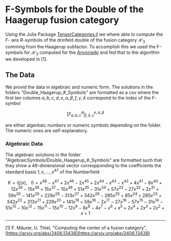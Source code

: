 # F-Symbols for the Double of the Haagerup fusion category

Using the Julia Package [TensorCategories.jl](https://github.com/fabianmaeurer/TensorCategories.jl) we where able to compute the $F$- ans $R$-symbols of the drinfeld double of the fusion category $\mathcal H_3$ comming from the Haagerup subfactor. 
To accomplish this we used the F-symbols for $\mathcal H_3$ computed for the [Anyonwiki](https://anyonwiki.github.io) and fed that to the algorithm we developed in [1].

## The Data
We provid the data in algebraic and numeric form. The solutions in the folders "Double_Haagerup_#_Symbols" are formatted as a csv where the first ten columns $a,b,c,d,e,\alpha,\beta,f,\gamma,\delta$ correspond to the index of the $F$-symbol 
```math 
\left[F_{a,b,c}^d\right]_{f, \delta,\gamma}^{e,\alpha, \beta}
```
are either algerbaic numbers or numeric symbols depending on the folder. The numeric ones are self-explanatory.

### Algebraic Data
The algebraic solutions in the folder "AlgebraicSymbols/Double_Haagerup_#_Symbols" are formatted such that they show a 48-dimensional vector correspponding to the coefficients the standard basis $1,x,...,x^{47}$ of the Numberfield 
```math
K = \mathbb Q(x), ~~~ 0 = x^{48} - x^{47} + 2x^{46} - 2x^{45} + 2x^{44} - x^{43} - x^{42} + 4x^{41} - 8x^{40} + 12x^{39} - 15x^{38} + 15x^{37} - 10x^{36} + 51x^{35} - 31x^{34} + 57x^{33} - 27x^{32} + 2x^{31} + 59x^{30} - 141x^{29} + 229x^{28} - 313x^{27} + 342x^{26} - 285x^{25} + 85x^{24} + 285x^{23} + 342x^{22} + 313x^{21} + 229x^{20} + 141x^{19} + 59x^{18} - 2x^{17} - 27x^{16} - 57x^{15} - 31x^{14} - 51x^{13} - 10x^{12} - 15x^{11} - 15x^{10} - 12x^{9} - 8x^{8} - 4x^{7} - x^{6} + x^{5} + 2x^{4} + 2x^{3} + 2x^{2} + x + 1
```



---
[1] F. Mäurer, U. Thiel, "Computing the center of a fusion category", [https://arxiv.org/abs/2406.13438](https://arxiv.org/abs/2406.13438)
